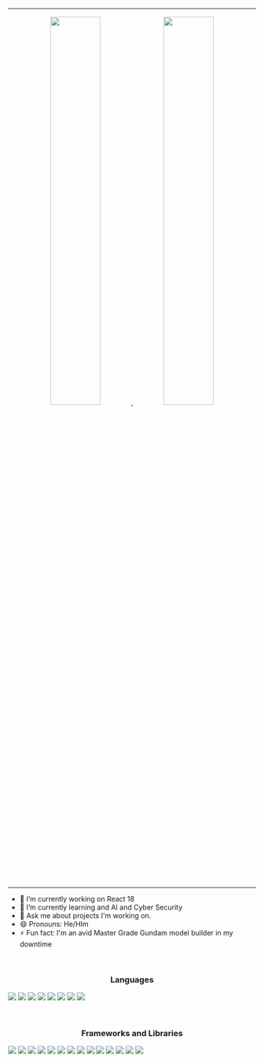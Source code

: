 <!-- ### Hi there 👋 -->
<h3 align="center">

---

<a href="https://github.com/GeloneJT/convoychat">
	<img width="45% align="center" src="https://github-readme-stats.vercel.app/api/top-langs/?username=GeloneJT&layout=compact&theme=apprentice" />
<a/>
<a href="https://github.com/GeloneJT/github-readme-stats">
	<img width="45% align="center" src="https://github-readme-stats.vercel.app/api?username=GeloneJT&rank_icon=github&count_private=true&show_icons=true&hide=prs,contribs&include_all_commits=true&theme=apprentice" />
<a/>
</h3>

---

- 🔭 I’m currently working on React 18
- 🌱 I’m currently learning and AI and Cyber Security
- 💬 Ask me about projects I'm working on.
- 😄 Pronouns: He/HIm
- ⚡ Fun fact: I'm an avid Master Grade Gundam model builder in my downtime

<br>

 <h3 align="center">
	 Languages
 </h3>
 <p float="left">
	<img src="https://img.shields.io/badge/CSS3-1572B6?style=for-the-badge&logo=css3&logoColor=white" />
	<img src="https://img.shields.io/badge/HTML5-E34F26?style=for-the-badge&logo=html5&logoColor=white" />
	<img src="https://img.shields.io/badge/JavaScript-323330?style=for-the-badge&logo=javascript&logoColor=F7DF1E" />
	<img src="https://img.shields.io/badge/kotlin-%237F52FF.svg?style=for-the-badge&logo=kotlin&logoColor=white" />
	<img src="https://img.shields.io/badge/Python-FFD43B?style=for-the-badge&logo=python&logoColor=blue" />
	<img src="https://img.shields.io/badge/Swift-FA7343?style=for-the-badge&logo=swift&logoColor=white" />
	<img src="https://img.shields.io/badge/TypeScript-007ACC?style=for-the-badge&logo=typescript&logoColor=white" />
	<img src="https://img.shields.io/badge/java-%23ED8B00.svg?style=for-the-badge&logo=openjdk&logoColor=white" />	 
 </p>

 <br>

<h3 align="center">
	Frameworks and Libraries
</h3>
<p float="left>
	<img src="https://img.shields.io/badge/MongoDB-4EA94B?style=for-the-badge&logo=mongodb&logoColor=white" />
	<img src="https://img.shields.io/badge/MySQL-005C84?style=for-the-badge&logo=mysql&logoColor=white" />
	<img src="https://img.shields.io/badge/Express%20js-000000?style=for-the-badge&logo=express&logoColor=white" />
	<img src="https://img.shields.io/badge/React-20232A?style=for-the-badge&logo=react&logoColor=61DAFB" />
	<img src="https://img.shields.io/badge/Node%20js-339933?style=for-the-badge&logo=nodedotjs&logoColor=white" />
	<img src="https://img.shields.io/badge/Angular-DD0031?style=for-the-badge&logo=angular&logoColor=white" />
	<img src="https://img.shields.io/badge/Babel-F9DC3E?style=for-the-badge&logo=babel&logoColor=white" />
	<img src="https://img.shields.io/badge/Bootstrap-563D7C?style=for-the-badge&logo=bootstrap&logoColor=white" />
	<img src="https://img.shields.io/badge/firebase-ffca28?style=for-the-badge&logo=firebase&logoColor=black" />
	<img src="https://img.shields.io/badge/GitHub%20Pages-222222?style=for-the-badge&logo=GitHub%20Pages&logoColor=white" />
	<img src="https://img.shields.io/badge/Insomnia-5849be?style=for-the-badge&logo=Insomnia&logoColor=white" />
	<img src="https://img.shields.io/badge/npm-CB3837?style=for-the-badge&logo=npm&logoColor=white" />
	<img src="https://img.shields.io/badge/Postman-FF6C37?style=for-the-badge&logo=Postman&logoColor=white" />
	<img src="https://img.shields.io/badge/Redux-593D88?style=for-the-badge&logo=redux&logoColor=white" />
	<img src="https://img.shields.io/badge/Vite-B73BFE?style=for-the-badge&logo=vite&logoColor=FFD62E" /> 
</p>
